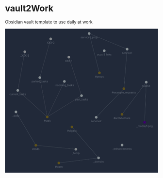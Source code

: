 # vault2Work

Obsidian vault template to use daily at work

![](https://github.com/elifoglu/vault2work/blob/main/_media/2.png?raw=true)
